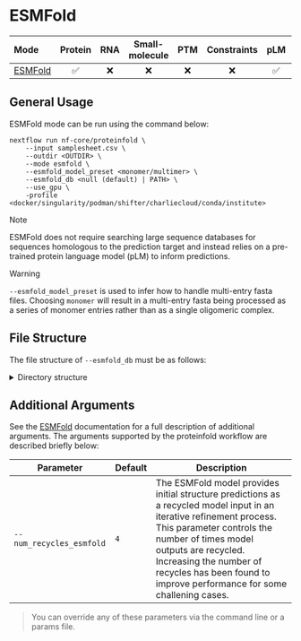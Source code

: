 # ESMFold

| Mode                                               | Protein | RNA | Small-molecule | PTM | Constraints | pLM | MSA server | Split MSA |
| :------------------------------------------------- | :-----: | :-: | :------------: | :-: | :---------: | :-: | :--------: | :-------: |
| [ESMFold](https://github.com/facebookresearch/esm) |   ✅    | ❌  |       ❌       | ❌  |     ❌      | ✅  |     ❌     |    ❌     |

## General Usage

ESMFold mode can be run using the command below:

```console
nextflow run nf-core/proteinfold \
    --input samplesheet.csv \
    --outdir <OUTDIR> \
    --mode esmfold \
    --esmfold_model_preset <monomer/multimer> \
    --esmfold_db <null (default) | PATH> \
    --use_gpu \
    -profile <docker/singularity/podman/shifter/charliecloud/conda/institute>
```

> [!NOTE]
> ESMFold does not require searching large sequence databases for sequences homologous to the prediction target and instead relies on a pre-trained protein language model (pLM) to inform predictions.

> [!WARNING]
> `--esmfold_model_preset` is used to infer how to handle multi-entry fasta files. Choosing `monomer` will result in a multi-entry fasta being processed as a series of monomer entries rather than as a single oligomeric complex.

## File Structure

The file structure of `--esmfold_db` must be as follows:

<details markdown="1">
<summary>Directory structure</summary>
```
<esmfold_db>/params/
├── esm2_t36_3B_UR50D-contact-regression.pt
├── esm2_t36_3B_UR50D.pt
└── esmfold_3B_v1.pt
```
</details>

## Additional Arguments

See the [ESMFold](https://github.com/facebookresearch/esm) documentation for a full description of additional arguments. The arguments supported by the proteinfold workflow are described briefly below:

| Parameter                | Default | Description                                                                                                                                                                                                                                                                                       |
| ------------------------ | ------- | ------------------------------------------------------------------------------------------------------------------------------------------------------------------------------------------------------------------------------------------------------------------------------------------------- |
| `--num_recycles_esmfold` | `4`     | The ESMFold model provides initial structure predictions as a recycled model input in an iterative refinement process. This parameter controls the number of times model outputs are recycled. Increasing the number of recycles has been found to improve performance for some challening cases. |

> You can override any of these parameters via the command line or a params file.
